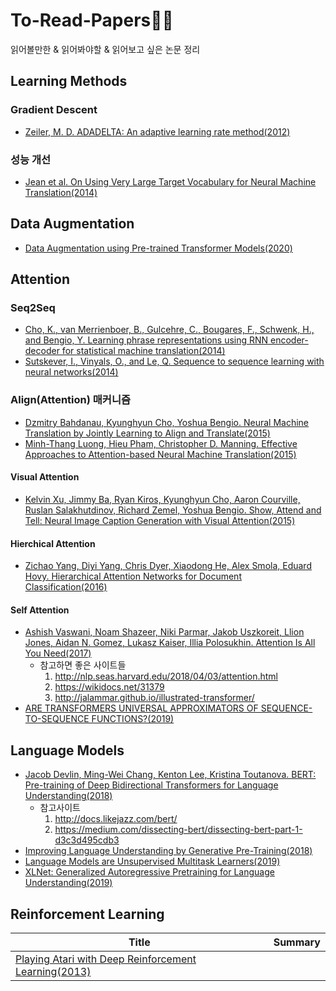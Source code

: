 # To-Read-Papers👩‍💻
읽어볼만한 & 읽어봐야할 & 읽어보고 싶은 논문 정리

## Learning Methods
### Gradient Descent
* [Zeiler, M. D. ADADELTA: An adaptive learning rate method(2012)](https://arxiv.org/abs/1212.5701)

### 성능 개선
* [Jean et al. On Using Very Large Target Vocabulary for Neural Machine Translation(2014)](https://arxiv.org/pdf/1412.2007.pdf)
## Data Augmentation
* [Data Augmentation using Pre-trained Transformer Models(2020)](https://arxiv.org/pdf/2003.02245.pdf)
## Attention
### Seq2Seq
* [Cho, K., van Merrienboer, B., Gulcehre, C., Bougares, F., Schwenk, H., and Bengio, Y. Learning phrase representations using RNN encoder-decoder for statistical machine translation(2014)](https://arxiv.org/abs/1406.1078)
* [Sutskever, I., Vinyals, O., and Le, Q. Sequence to sequence learning with neural networks(2014)](https://arxiv.org/abs/1409.3215)

### Align(Attention) 매커니즘
* [Dzmitry Bahdanau, Kyunghyun Cho, Yoshua Bengio. Neural Machine Translation by Jointly Learning to Align and Translate(2015)](https://arxiv.org/abs/1409.0473#:~:text=Neural%20machine%20translation%20is%20a,to%20maximize%20the%20translation%20performance.)
* [Minh-Thang Luong, Hieu Pham, Christopher D. Manning. Effective Approaches to Attention-based Neural Machine Translation(2015)](https://arxiv.org/abs/1508.04025)

#### Visual Attention
* [Kelvin Xu, Jimmy Ba, Ryan Kiros, Kyunghyun Cho, Aaron Courville, Ruslan Salakhutdinov, Richard Zemel, Yoshua Bengio. Show, Attend and Tell: Neural Image Caption Generation with Visual Attention(2015)](https://arxiv.org/abs/1502.03044)

#### Hierchical Attention
* [Zichao Yang, Diyi Yang, Chris Dyer, Xiaodong He, Alex Smola, Eduard Hovy. Hierarchical Attention Networks for Document Classification(2016)](https://www.cs.cmu.edu/~./hovy/papers/16HLT-hierarchical-attention-networks.pdf)

#### Self Attention
* [Ashish Vaswani, Noam Shazeer, Niki Parmar, Jakob Uszkoreit, Llion Jones, Aidan N. Gomez, Lukasz Kaiser, Illia Polosukhin. Attention Is All You Need(2017)](https://arxiv.org/abs/1706.03762)
    * 참고하면 좋은 사이트들
        1. http://nlp.seas.harvard.edu/2018/04/03/attention.html
        2. https://wikidocs.net/31379
        3. http://jalammar.github.io/illustrated-transformer/
* [ARE TRANSFORMERS UNIVERSAL APPROXIMATORS OF SEQUENCE-TO-SEQUENCE FUNCTIONS?(2019)](https://arxiv.org/abs/1912.10077)

## Language Models
* [Jacob Devlin, Ming-Wei Chang, Kenton Lee, Kristina Toutanova. BERT: Pre-training of Deep Bidirectional Transformers for Language Understanding(2018)](https://arxiv.org/abs/1810.04805)
    * 참고사이트
        1. http://docs.likejazz.com/bert/
        2. https://medium.com/dissecting-bert/dissecting-bert-part-1-d3c3d495cdb3
* [Improving Language Understanding by Generative Pre-Training(2018)](https://www.cs.ubc.ca/~amuham01/LING530/papers/radford2018improving.pdf)
* [Language Models are Unsupervised Multitask Learners(2019)](https://d4mucfpksywv.cloudfront.net/better-language-models/language_models_are_unsupervised_multitask_learners.pdf)
* [XLNet: Generalized Autoregressive Pretraining for Language Understanding(2019)](https://arxiv.org/pdf/1906.08237.pdf)

## Reinforcement Learning
|Title|Summary|
|---|---|
|[Playing Atari with Deep Reinforcement Learning(2013)](https://arxiv.org/pdf/1312.5602.pdf)| |
